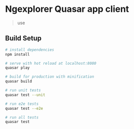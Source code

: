 # Ngexplorer Quasar app client

> use 

## Build Setup

``` bash
# install dependencies
npm install

# serve with hot reload at localhost:8080
quasar play

# build for production with minification
quasar build

# run unit tests
quasar test --unit

# run e2e tests
quasar test --e2e

# run all tests
quasar test
```

